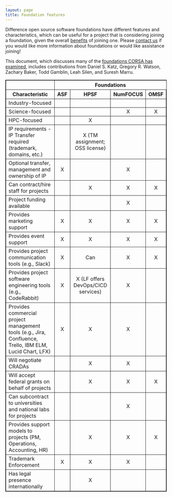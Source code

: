 ```yaml
---
layout: page
title: Foundation features
---
```


Difference open source software foundations have different features and characteristics, which can be useful for a project that is considering joining a foundation,
given the overall [benefits](benefits.md) of joining one.
Please [contact us](mailto:watsongr@ornl.gov) if you would like more information about foundations or would like assistance joining!

This document, which discusses many of the [foundations CORSA has examined](https://corsa.center/#foundations), includes contributions from Daniel S. Katz, Gregory R. Watson, Zachary Baker, Todd Gamblin, Leah Silen, and Suresh Marru.

<table style="border: 1px solid;  border-spacing: 2px;">
  <tr>
    <th style="border: 1px solid;  border-spacing: 2px;"></th>
    <th colspan="4">Foundations</th>
  </tr>
  <tr>
    <th style="border: 1px solid;  border-spacing: 2px;">Characteristic</th>
    <th style="border: 1px solid;  border-spacing: 2px;">ASF</th>
    <th style="border: 1px solid;  border-spacing: 2px;">HPSF</th>
    <th style="border: 1px solid;  border-spacing: 2px;">NumFOCUS</th>
    <th style="border: 1px solid;  border-spacing: 2px;">OMSF</th>
  </tr>
  <tr>
    <td style="border: 1px solid;  border-spacing: 2px;">Industry-focused</td>
    <td style="border: 1px solid;  border-spacing: 2px; text-align:center;"></td>
    <td style="border: 1px solid;  border-spacing: 2px; text-align:center;"></td>
    <td style="border: 1px solid;  border-spacing: 2px; text-align:center;"></td>
    <td style="border: 1px solid;  border-spacing: 2px; text-align:center;"></td>
  </tr>
  <tr>
    <td style="border: 1px solid;  border-spacing: 2px;">Science-focused</td>
    <td style="border: 1px solid;  border-spacing: 2px; text-align:center;"></td>
    <td style="border: 1px solid;  border-spacing: 2px; text-align:center;"></td>
    <td style="border: 1px solid;  border-spacing: 2px; text-align:center;">X</td>
    <td style="border: 1px solid;  border-spacing: 2px; text-align:center;">X</td>
  </tr>
  <tr>
    <td style="border: 1px solid;  border-spacing: 2px;">HPC-focused</td>
    <td style="border: 1px solid;  border-spacing: 2px; text-align:center;"></td>
    <td style="border: 1px solid;  border-spacing: 2px; text-align:center;">X</td>
    <td style="border: 1px solid;  border-spacing: 2px; text-align:center;"></td>
    <td style="border: 1px solid;  border-spacing: 2px; text-align:center;"></td>
  </tr>
  <tr>
    <td style="border: 1px solid;  border-spacing: 2px;">IP requirements - IP Transfer required (trademark, domains, etc.)</td>
    <td style="border: 1px solid;  border-spacing: 2px; text-align:center;"></td>
    <td style="border: 1px solid;  border-spacing: 2px; text-align:center;">X (TM assignment; OSS license)</td>
    <td style="border: 1px solid;  border-spacing: 2px; text-align:center;"></td>
    <td style="border: 1px solid;  border-spacing: 2px; text-align:center;"></td>
  </tr>
  <tr>
    <td style="border: 1px solid;  border-spacing: 2px;">Optional transfer, management and ownership of IP </td>
    <td style="border: 1px solid;  border-spacing: 2px; text-align:center;">X</td>
    <td style="border: 1px solid;  border-spacing: 2px; text-align:center;"></td>
    <td style="border: 1px solid;  border-spacing: 2px; text-align:center;">X</td>
    <td style="border: 1px solid;  border-spacing: 2px; text-align:center;"></td>
  </tr>
  <tr>
    <td style="border: 1px solid;  border-spacing: 2px;">Can contract/hire staff for projects</td>
    <td style="border: 1px solid;  border-spacing: 2px; text-align:center;"></td>
    <td style="border: 1px solid;  border-spacing: 2px; text-align:center;">X</td>
    <td style="border: 1px solid;  border-spacing: 2px; text-align:center;">X</td>
    <td style="border: 1px solid;  border-spacing: 2px; text-align:center;">X</td>
  </tr>
  <tr>
    <td style="border: 1px solid;  border-spacing: 2px;">Project funding available</td>
    <td style="border: 1px solid;  border-spacing: 2px; text-align:center;"></td>
    <td style="border: 1px solid;  border-spacing: 2px; text-align:center;"></td>
    <td style="border: 1px solid;  border-spacing: 2px; text-align:center;">X</td>
    <td style="border: 1px solid;  border-spacing: 2px; text-align:center;"></td>
  </tr>
  <tr>
    <td style="border: 1px solid;  border-spacing: 2px;">Provides marketing support</td>
    <td style="border: 1px solid;  border-spacing: 2px; text-align:center;">X</td>
    <td style="border: 1px solid;  border-spacing: 2px; text-align:center;">X</td>
    <td style="border: 1px solid;  border-spacing: 2px; text-align:center;">X</td>
    <td style="border: 1px solid;  border-spacing: 2px; text-align:center;">X</td>
  </tr>
  <tr>
    <td style="border: 1px solid;  border-spacing: 2px;">Provides event support</td>
    <td style="border: 1px solid;  border-spacing: 2px; text-align:center;">X</td>
    <td style="border: 1px solid;  border-spacing: 2px; text-align:center;">X</td>
    <td style="border: 1px solid;  border-spacing: 2px; text-align:center;">X</td>
    <td style="border: 1px solid;  border-spacing: 2px; text-align:center;">X</td>
  </tr>
    <tr>
    <td style="border: 1px solid;  border-spacing: 2px;">Provides project communication tools (e.g., Slack)</td>
    <td style="border: 1px solid;  border-spacing: 2px; text-align:center;">X</td>
    <td style="border: 1px solid;  border-spacing: 2px; text-align:center;">Can</td>
    <td style="border: 1px solid;  border-spacing: 2px; text-align:center;">X</td>
    <td style="border: 1px solid;  border-spacing: 2px; text-align:center;">X</td>
  </tr>
  <tr>
    <td style="border: 1px solid;  border-spacing: 2px;">Provides project software engineering tools (e.g., CodeRabbit)</td>
    <td style="border: 1px solid;  border-spacing: 2px; text-align:center;">X</td>
    <td style="border: 1px solid;  border-spacing: 2px; text-align:center;">X (LF offers DevOps/CICD services)</td>
    <td style="border: 1px solid;  border-spacing: 2px; text-align:center;">X</td>
    <td style="border: 1px solid;  border-spacing: 2px; text-align:center;"></td>
  </tr>
  <tr>
    <td style="border: 1px solid;  border-spacing: 2px;">Provides commercial project management tools (e.g., Jira, Confluence, Trello, IBM ELM, Lucid Chart, LFX)</td>
    <td style="border: 1px solid;  border-spacing: 2px; text-align:center;">X</td>
    <td style="border: 1px solid;  border-spacing: 2px; text-align:center;">X</td>
    <td style="border: 1px solid;  border-spacing: 2px; text-align:center;">X</td>
    <td style="border: 1px solid;  border-spacing: 2px; text-align:center;"></td>
  </tr>
  <tr>
    <td style="border: 1px solid;  border-spacing: 2px;">Will negotiate CRADAs</td>
    <td style="border: 1px solid;  border-spacing: 2px; text-align:center;"></td>
    <td style="border: 1px solid;  border-spacing: 2px; text-align:center;">X</td>
    <td style="border: 1px solid;  border-spacing: 2px; text-align:center;">X</td>
    <td style="border: 1px solid;  border-spacing: 2px; text-align:center;"></td>
  </tr>
  <tr>
    <td style="border: 1px solid;  border-spacing: 2px;">Will accept federal grants on behalf of projects</td>
    <td style="border: 1px solid;  border-spacing: 2px; text-align:center;"></td>
    <td style="border: 1px solid;  border-spacing: 2px; text-align:center;">X</td>
    <td style="border: 1px solid;  border-spacing: 2px; text-align:center;">X</td>
    <td style="border: 1px solid;  border-spacing: 2px; text-align:center;">X</td>
  </tr>
  <tr>
    <td style="border: 1px solid;  border-spacing: 2px;">Can subcontract to universities and national labs for projects</td>
    <td style="border: 1px solid;  border-spacing: 2px; text-align:center;"></td>
    <td style="border: 1px solid;  border-spacing: 2px; text-align:center;"></td>
    <td style="border: 1px solid;  border-spacing: 2px; text-align:center;">X</td>
    <td style="border: 1px solid;  border-spacing: 2px; text-align:center;"></td>
  </tr>
  <tr>
    <td style="border: 1px solid;  border-spacing: 2px;">Provides support models to projects (PM, Operations,  Accounting, HR)</td>
    <td style="border: 1px solid;  border-spacing: 2px; text-align:center;"></td>
    <td style="border: 1px solid;  border-spacing: 2px; text-align:center;">X</td>
    <td style="border: 1px solid;  border-spacing: 2px; text-align:center;">X</td>
    <td style="border: 1px solid;  border-spacing: 2px; text-align:center;">X</td>
  </tr>
  <tr>
    <td style="border: 1px solid;  border-spacing: 2px;">Trademark Enforcement</td>
    <td style="border: 1px solid;  border-spacing: 2px; text-align:center;">X</td>
    <td style="border: 1px solid;  border-spacing: 2px; text-align:center;">X</td>
    <td style="border: 1px solid;  border-spacing: 2px; text-align:center;">X</td>
    <td style="border: 1px solid;  border-spacing: 2px; text-align:center;"></td>
  </tr>
  <tr>
    <td style="border: 1px solid;  border-spacing: 2px;">Has legal presence internationally</td>
    <td style="border: 1px solid;  border-spacing: 2px; text-align:center;"></td>
    <td style="border: 1px solid;  border-spacing: 2px; text-align:center;">X</td>
    <td style="border: 1px solid;  border-spacing: 2px; text-align:center;"></td>
    <td style="border: 1px solid;  border-spacing: 2px; text-align:center;"></td>
  </tr>
</table>

